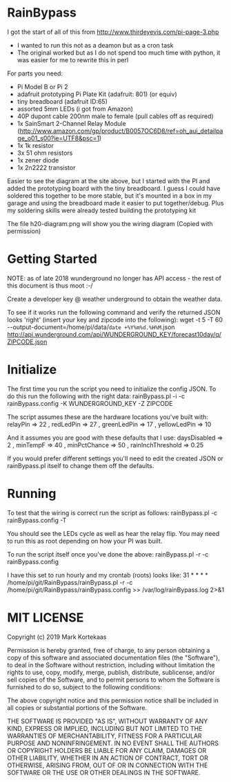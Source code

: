 RainBypass
==========

I got the start of all of this from
http://www.thirdeyevis.com/pi-page-3.php 
- I wanted to run this not as a deamon but as a cron task 
- The original worked but as I do not spend too much time with python,
  it was easier for me to rewrite this in perl

For parts you need:
- Pi Model B or Pi 2 
- adafruit prototyping Pi Plate Kit (adafruit: 801) (or equiv)
- tiny breadboard (adafruit ID:65)
- assorted 5mm LEDs (i got from Amazon)
- 40P dupont cable 200nm male to female (pull cables off as required)
- 1x SainSmart 2-Channel Relay Module (http://www.amazon.com/gp/product/B0057OC6D8/ref=oh_aui_detailpage_o01_s00?ie=UTF8&psc=1) 
- 1x 1k resistor
- 3x 51 ohm resistors
- 1x zener diode
- 1x 2n2222 transistor

Easier to see the diagram at the site above, but I started with the PI and
added the prototyping board with the tiny breadboard. I guess I could have
soldered this together to be more stable, but it's mounted in a box in my
garage and using the breadboard made it easier to put together/debug. Plus
my soldering skills were already tested building the prototyping kit

The file h20-diagram.png will show you the wiring diagram (Copied with
permission)

# Getting Started

NOTE: as of late 2018 wunderground no longer has API access - the rest of this document is thus moot :-/

Create a developer key @ weather underground to obtain the weather data.

To see if it works run the following command and verify the returned JSON
looks 'right' (insert your key and zipcode into the following):
wget -t 5 -T 60 --output-document=/home/pi/data/`date +%Y%m%d.%H%M`.json \
http://api.wunderground.com/api/WUNDERGROUND_KEY/forecast10day/q/ZIPCODE.json

# Initialize

The first time you run the script you need to initialize the config JSON.
To do this run the following with the right data:
rainBypass.pl -i -c rainBypass.config -K WUNDERGROUND_KEY -Z ZIPCODE

The script assumes these are the hardware locations you've built with:
                        relayPin => 22 ,
                        redLedPin => 27 ,
                        greenLedPin => 17 ,
                        yellowLedPin => 10 

And it assumes you are good with these defaults that I use:
                        daysDisabled => 2 ,
                        minTempF => 40 ,
                        minPctChance => 50 ,
                        rainInchThreshold => 0.25 

If you would prefer different settings you'll need to edit the created JSON
or rainBypass.pl itself to change them off the defaults.

# Running

To test that the wiring is correct run the script as follows:
rainBypass.pl -c rainBypass.config -T

You should see the LEDs cycle as well as hear the relay flip. You may need to
run this as root depending on how your PI was built.

To run the script itself once you've done the above:
rainBypass.pl -r -c rainBypass.config

I have this set to run hourly and my crontab (roots) looks like:
31 * * * * /home/pi/git/RainBypass/rainBypass.pl -r -c /home/pi/git/RainBypass/rainBypass.config >> /var/log/rainBypass.log 2>&1

# MIT LICENSE

Copyright (c) 2019 Mark Kortekaas

Permission is hereby granted, free of charge, to any person obtaining a
copy of this software and associated documentation files (the "Software"),
to deal in the Software without restriction, including without limitation
the rights to use, copy, modify, merge, publish, distribute, sublicense,
and/or sell copies of the Software, and to permit persons to whom the
Software is furnished to do so, subject to the following conditions:

The above copyright notice and this permission notice shall be included in
all copies or substantial portions of the Software.

THE SOFTWARE IS PROVIDED "AS IS", WITHOUT WARRANTY OF ANY KIND, EXPRESS OR
IMPLIED, INCLUDING BUT NOT LIMITED TO THE WARRANTIES OF MERCHANTABILITY,
FITNESS FOR A PARTICULAR PURPOSE AND NONINFRINGEMENT. IN NO EVENT SHALL THE
AUTHORS OR COPYRIGHT HOLDERS BE LIABLE FOR ANY CLAIM, DAMAGES OR OTHER
LIABILITY, WHETHER IN AN ACTION OF CONTRACT, TORT OR OTHERWISE, ARISING
FROM, OUT OF OR IN CONNECTION WITH THE SOFTWARE OR THE USE OR OTHER
DEALINGS IN THE SOFTWARE.
